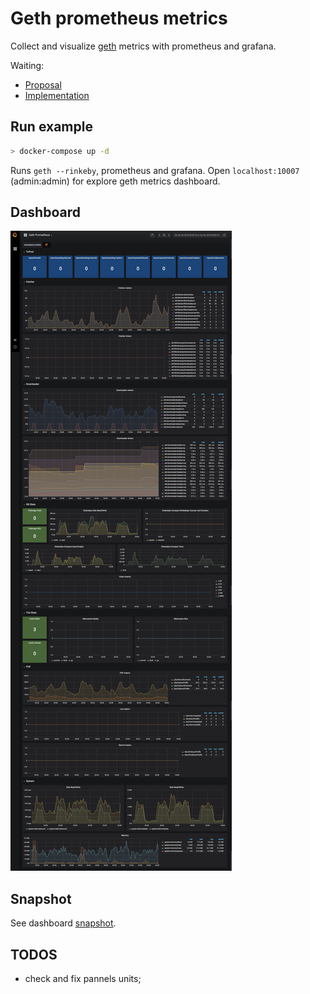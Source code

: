 # Geth prometheus metrics

Collect and visualize [geth](https://github.com/ethereum/go-ethereum) metrics with prometheus and grafana.

Waiting:

* [Proposal](https://github.com/ethereum/go-ethereum/issues/17086)
* [Implementation](https://github.com/ethereum/go-ethereum/pull/17077)

## Run example

```bash
> docker-compose up -d
```

Runs `geth --rinkeby`, prometheus and grafana.
Open `localhost:10007` (admin:admin) for explore geth metrics dashboard.

## Dashboard

![Dashboard Screenshot](screen.png)

## Snapshot

See dashboard [snapshot](https://snapshot.raintank.io/dashboard/snapshot/nxZB4UEhyo2zvMZNzBUfb7jlTAnE57fF?orgId=2).

## TODOS

* check and fix pannels units;
